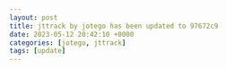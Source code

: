 ```yaml
---
layout: post
title: jttrack by jotego has been updated to 97672c9
date: 2023-05-12 20:42:10 +0000
categories: [jotego, jttrack]
tags: [update]
---
```


